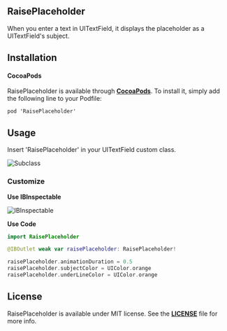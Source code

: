 ## RaisePlaceholder

When you enter a text in UITextField, it displays the placeholder as a UITextField's subject.

## Installation

#### CocoaPods
RaisePlaceholder is available through **[CocoaPods](https://cocoapods.org/)**. To install it, simply add the following line to your Podfile:

``` 
pod 'RaisePlaceholder'
```

## Usage

Insert 'RaisePlaceholder' in your UITextField custom class.

![Subclass](https://drive.google.com/uc?id=0BziiFaGlWpr-akEzbXpiOEMtZ0U)

### Customize

**Use IBInspectable**

![IBInspectable](https://drive.google.com/uc?id=0BziiFaGlWpr-YTdneXJyUlh4a2c)

**Use Code**

```Swift
import RaisePlaceholder

@IBOutlet weak var raisePlaceholder: RaisePlaceholder!

raisePlaceholder.animationDuration = 0.5
raisePlaceholder.subjectColor = UIColor.orange
raisePlaceholder.underLineColor = UIColor.orange

```

## License
RaisePlaceholder is available under MIT license. See the **[LICENSE](https://github.com/najanda89/RaisePlaceholder/blob/master/LICENSE)** file for more info.
